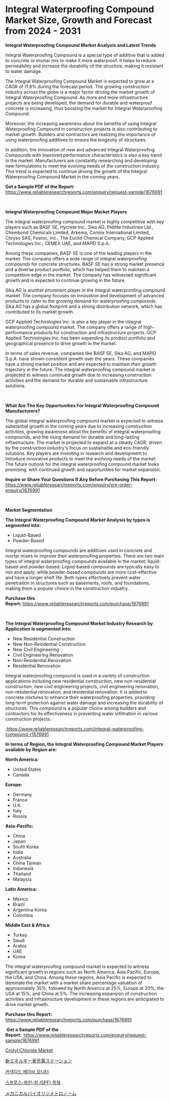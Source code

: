 <p><h1>Integral Waterproofing Compound Market Size, Growth and Forecast from 2024 - 2031</h1></p><p><strong>Integral Waterproofing Compound Market Analysis and Latest Trends</strong></p>
<p><p>Integral Waterproofing Compound is a special type of additive that is added to concrete or mortar mix to make it more waterproof. It helps to reduce permeability and increase the durability of the structure, making it resistant to water damage.</p><p>The Integral Waterproofing Compound Market is expected to grow at a CAGR of 11.8% during the forecast period. The growing construction industry across the globe is a major factor driving the market growth of Integral Waterproofing Compound. As more and more infrastructure projects are being developed, the demand for durable and waterproof concrete is increasing, thus boosting the market for Integral Waterproofing Compound.</p><p>Moreover, the increasing awareness about the benefits of using Integral Waterproofing Compound in construction projects is also contributing to market growth. Builders and contractors are realizing the importance of using waterproofing additives to ensure the longevity of structures.</p><p>In addition, the innovation of new and advanced Integral Waterproofing Compounds with improved performance characteristics is also a key trend in the market. Manufacturers are constantly researching and developing new formulations to meet the evolving needs of the construction industry. This trend is expected to continue driving the growth of the Integral Waterproofing Compound Market in the coming years.</p></p>
<p><strong>Get a Sample PDF of the Report:&nbsp;</strong> <a href="https://www.reliableresearchreports.com/enquiry/request-sample/1676991">https://www.reliableresearchreports.com/enquiry/request-sample/1676991</a></p>
<p>&nbsp;</p>
<p><strong>Integral Waterproofing Compound Major Market Players</strong></p>
<p><p>The integral waterproofing compound market is highly competitive with key players such as BASF SE, Hycrete Inc., Sika AG, Pidilite Industries Ltd., Chembond Chemicals Limited, Arkema, Cormix International Limited, Chryso SAS, Fosroc, Inc., The Euclid Chemical Company, GCP Applied Technologies Inc., CEMEX UAE, and MAPEI S.p.A.</p><p>Among these companies, BASF SE is one of the leading players in the market. The company offers a wide range of integral waterproofing compounds for concrete structures. BASF SE has a strong market presence and a diverse product portfolio, which has helped them to maintain a competitive edge in the market. The company has witnessed significant growth and is expected to continue growing in the future.</p><p>Sika AG is another prominent player in the integral waterproofing compound market. The company focuses on innovation and development of advanced products to cater to the growing demand for waterproofing compounds. Sika AG has a global footprint and a strong distribution network, which has contributed to its market growth.</p><p>GCP Applied Technologies Inc. is also a key player in the integral waterproofing compound market. The company offers a range of high-performance products for construction and infrastructure projects. GCP Applied Technologies Inc. has been expanding its product portfolio and geographical presence to drive growth in the market.</p><p>In terms of sales revenue, companies like BASF SE, Sika AG, and MAPEI S.p.A. have shown consistent growth over the years. These companies have a strong market position and are expected to maintain their growth trajectory in the future. The integral waterproofing compound market is projected to witness continued growth due to increasing construction activities and the demand for durable and sustainable infrastructure solutions.</p></p>
<p>&nbsp;</p>
<p><strong>What Are The Key Opportunities For Integral Waterproofing Compound Manufacturers?</strong></p>
<p><p>The global integral waterproofing compound market is expected to witness substantial growth in the coming years due to increasing construction activities, growing awareness about the benefits of integral waterproofing compounds, and the rising demand for durable and long-lasting infrastructure. The market is projected to expand at a steady CAGR, driven by the construction industry's focus on sustainable and eco-friendly solutions. Key players are investing in research and development to introduce innovative products to meet the evolving needs of the market. The future outlook for the integral waterproofing compound market looks promising, with continued growth and opportunities for market expansion.</p></p>
<p><strong>Inquire or Share Your Questions If Any Before Purchasing This Report:</strong> <a href="https://www.reliableresearchreports.com/enquiry/pre-order-enquiry/1676991">https://www.reliableresearchreports.com/enquiry/pre-order-enquiry/1676991</a></p>
<p>&nbsp;</p>
<p><strong>Market Segmentation</strong></p>
<p><strong>The Integral Waterproofing Compound Market Analysis by types is segmented into:</strong></p>
<p><ul><li>Liquid-Based</li><li>Powder-Based</li></ul></p>
<p><p>Integral waterproofing compounds are additives used in concrete and mortar mixes to improve their waterproofing properties. There are two main types of integral waterproofing compounds available in the market: liquid-based and powder-based. Liquid-based compounds are typically easy to mix and apply, while powder-based compounds are more cost-effective and have a longer shelf life. Both types effectively prevent water penetration in structures such as basements, roofs, and foundations, making them a popular choice in the construction industry.</p></p>
<p><strong>Purchase this Report:&nbsp;</strong><a href="https://www.reliableresearchreports.com/purchase/1676991">https://www.reliableresearchreports.com/purchase/1676991</a></p>
<p>&nbsp;</p>
<p><strong>The Integral Waterproofing Compound Market Industry Research by Application is segmented into:</strong></p>
<p><ul><li>New Residential Construction</li><li>New Non-Residential Construction</li><li>New Civil Engineering</li><li>Civil Engineering Renovation</li><li>Non-Residential Renovation</li><li>Residential Renovation</li></ul></p>
<p><p>Integral waterproofing compound is used in a variety of construction applications including new residential construction, new non-residential construction, new civil engineering projects, civil engineering renovation, non-residential renovation, and residential renovation. It is added to concrete mixtures to enhance their waterproofing properties, providing long-term protection against water damage and increasing the durability of structures. This compound is a popular choice among builders and contractors for its effectiveness in preventing water infiltration in various construction projects.</p></p>
<p><a href="https://www.reliableresearchreports.com/integral-waterproofing-compound-r1676991">&nbsp;https://www.reliableresearchreports.com/integral-waterproofing-compound-r1676991</a></p>
<p><strong>In terms of Region, the Integral Waterproofing Compound Market Players available by Region are:</strong></p>
<p>
    <p> <strong> North America: </strong>
        <ul>
            <li>United States</li>
            <li>Canada</li>
        </ul>
        </p> 
    <p> <strong> Europe: </strong>
        <ul>
            <li>Germany</li>
            <li>France</li>
            <li>U.K.</li>
            <li>Italy</li>
            <li>Russia</li>
        </ul>
        </p> 
    <p> <strong> Asia-Pacific: </strong>
        <ul>
            <li>China</li>
            <li>Japan</li>
            <li>South Korea</li>
            <li>India</li>
            <li>Australia</li>
            <li>China Taiwan</li>
            <li>Indonesia</li>
            <li>Thailand</li>
            <li>Malaysia</li>
        </ul>
        </p> 
    <p> <strong> Latin America: </strong>
        <ul>
            <li>Mexico</li>
            <li>Brazil</li>
            <li>Argentina Korea</li>
            <li>Colombia</li>
        </ul>
        </p> 
    <p> <strong> Middle East & Africa: </strong>
        <ul>
            <li>Turkey</li>
            <li>Saudi</li>
            <li>Arabia</li>
            <li>UAE</li>
            <li>Korea</li>
        </ul>
    </p>
    </p>
<p><p>The integral waterproofing compound market is expected to witness significant growth in regions such as North America, Asia Pacific, Europe, the USA, and China. Among these regions, Asia Pacific is expected to dominate the market with a market share percentage valuation of approximately 35%, followed by North America at 25%, Europe at 20%, the USA at 15%, and China at 5%. The increasing expansion of construction activities and infrastructure development in these regions are anticipated to drive market growth.</p></p>
<p><strong>Purchase this Report: </strong><a href="https://www.reliableresearchreports.com/purchase/1676991">https://www.reliableresearchreports.com/purchase/1676991</a></p>
<p>&nbsp;<strong>Get a Sample PDF of the Report:&nbsp;&nbsp;</strong><a href="https://www.reliableresearchreports.com/enquiry/request-sample/1676991">https://www.reliableresearchreports.com/enquiry/request-sample/1676991</a></p>
<p><strong></strong></p>
<p><p><a href="https://www.linkedin.com/pulse/crotyl-chloride-market-size-2024-2031-global-industrial-1ov0e?trackingId=vIAdFmcoT5Tdu0Ko9zPGmg%3D%3D">Crotyl Chloride Market</a></p><p><a href="https://github.com/moulafa/Market-Research-Report-List-1/blob/main/618264399251.md">新エネルギー車充電ステーション</a></p><p><a href="https://medium.com/@howaoole34545/%EC%97%B0%EA%B2%B0%EB%90%9C-%EB%B2%A0%EC%9D%B4%EB%B9%84-%EB%AA%A8%EB%8B%88%ED%84%B0-%EC%8B%9C%EC%9E%A5-%EC%A7%80%ED%91%9C-%ED%95%B4%EC%84%9D-%EC%8B%9C%EC%9E%A5-%EC%A0%90%EC%9C%A0%EC%9C%A8-%ED%8A%B8%EB%A0%8C%EB%93%9C-%EB%B0%8F-%EC%84%B1%EC%9E%A5-%ED%8C%A8%ED%84%B4-f56ac83490cf">커넥티드 베이비 모니터</a></p><p><a href="https://medium.com/@danykakilback/%EC%9E%A3%EB%82%98%EB%AC%B4-%EC%86%8C%EB%82%98%EB%AC%B4-%EC%A0%84%EB%82%98%EB%AC%B4-spf-%EB%AA%A9%EC%9E%AC-%EC%8B%9C%EC%9E%A5%EC%9D%80-%EC%8B%9C%EC%9E%A5-%EC%A0%90%EC%9C%A0%EC%9C%A8-%EA%B7%9C%EB%AA%A8-%EB%B0%8F-2031%EB%85%84%EA%B9%8C%EC%A7%80%EC%9D%98-%EC%98%88%EC%B8%A1%EC%9D%84-%EC%A4%91%EC%A0%90%EC%9C%BC%EB%A1%9C-%ED%95%9C%EB%8B%A4-892b08eeb4a6">스프루스-파인-퍼 (SPF) 목재</a></p><p><a href="https://medium.com/@kamdeall7845/%E6%A9%9F%E6%A2%B0%E3%83%90%E3%82%A4%E3%82%AA%E3%83%AA%E3%83%B3%E3%83%A1%E3%83%88%E3%83%AD%E3%83%8E%E3%83%BC%E3%83%A0%E5%B8%82%E5%A0%B4%E3%83%AC%E3%83%9D%E3%83%BC%E3%83%88%E3%81%AF-%E3%81%93%E3%81%AE%E5%B8%82%E5%A0%B4%E3%81%AE%E6%9C%80%E6%96%B0%E3%81%AE%E3%83%88%E3%83%AC%E3%83%B3%E3%83%89%E3%81%A8%E6%88%90%E9%95%B7%E6%A9%9F%E4%BC%9A%E3%82%92%E6%98%8E%E3%82%89%E3%81%8B%E3%81%AB%E3%81%97%E3%81%BE%E3%81%99-192e3108a188">メカニカルバイオリンメトロノーム</a></p></p>